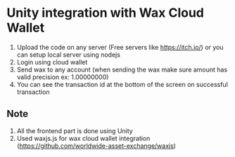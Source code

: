 # Unity integration with Wax Cloud Wallet
1. Upload the code on any server (Free servers like https://itch.io/) or you can setup local server using nodejs
2. Login using cloud wallet
3. Send wax to any account (when sending the wax make sure amount has valid precision ex: 1.00000000)
4. You can see the transaction id at the bottom of the screen on successful transaction

## Note
1. All the frontend part is done using Unity
2. Used waxjs.js for wax cloud wallet integration (https://github.com/worldwide-asset-exchange/waxjs)
